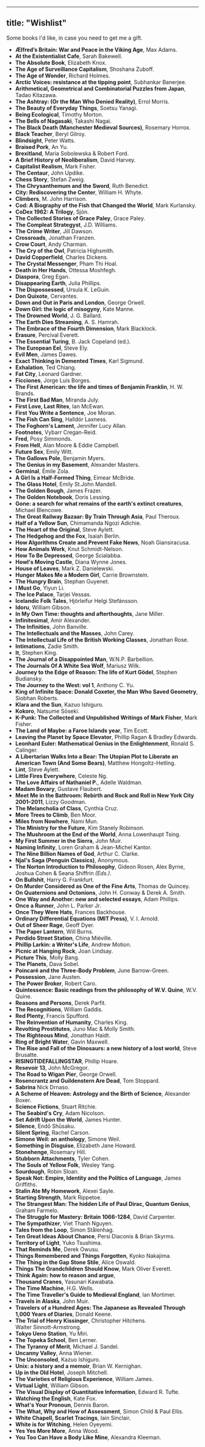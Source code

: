 
---
title: "Wishlist"
---

Some books I'd like, in case you need to get me a gift.

* **Ælfred’s Britain: War and Peace in the Viking Age**, Max Adams.    
* **At the Existentialist Cafe**, Sarah Bakewell.  
* **The Absolute Book**, Elizabeth Knox.  
* **The Age of Surveillance Capitalism**, Shoshana Zuboff.  
* **The Age of Wonder**, Richard Holmes.  
* **Arctic Voices: resistance at the tipping point**, Subhankar Banerjee.  
* **Arithmetical, Geometrical and Combinatorial Puzzles from Japan**, Tadao Kitazawa.  
* **The Ashtray: (Or the Man Who Denied Reality)**, Errol Morris.  
* **The Beauty of Everyday Things**, Soetsu Yanagi.  
* **Being Ecological**, Timothy Morton.  
* **The Bells of Nagasaki**, Takashi Nagai.  
* **The Black Death (Manchester Medieval Sources)**, Rosemary Horrox.  
* **Black Teacher**, Beryl Gilroy.  
* **Blindsight**, Peter Watts.  
* **Braised Pork**, An Yu.  
* **Brexitland**, Maria Sobolewska & Robert Ford.  
* **A Brief History of Neoliberalism**, David Harvey.  
* **Capitalist Realism**, Mark Fisher.  
* **The Centaur**, John Updike.
* **Chess Story**, Stefan Zweig.  
* **The Chrysanthemum and the Sword**, Ruth Benedict.  
* **City: Rediscovering the Center**, William H. Whyte.  
* **Climbers**, M. John Harrison.  
* **Cod: A Biography of the Fish that Changed the World**, Mark Kurlansky.  
* **CoDex 1962: A Trilogy**, Sjón.  
* **The Collected Stories of Grace Paley**, Grace Paley.  
* **The Compleat Strategyst**, J.D. Williams.  
* **The Crime Writer**, Jill Dawson.  
* **Crossroads**, Jonathan Franzen.  
* **Crow Court**, Andy Charman.  
* **The Cry of the Owl**, Patricia Highsmith.  
* **David Copperfield**, Charles Dickens.
* **The Crystal Messenger**, Pham Thi Hoal.  
* **Death in Her Hands**, Ottessa Moshfegh.  
* **Diaspora**, Greg Egan.  
* **Disappearing Earth**, Julia Phillips.  
* **The Dispossessed**, Ursula K. LeGuin.  
* **Don Quixote**, Cervantes.  
* **Down and Out in Paris and London**, George Orwell.  
* **Down Girl: the logic of misogyny**, Kate Manne.  
* **The Drowned World**, J. G. Ballard.  
* **The Earth Dies Streaming**, A. S. Hamrah.     
* **The Embrace of the Fourth Dimension**, Mark Blacklock.  
* **Erasure**, Percival Everett.  
* **The Essential Turing**, B. Jack Copeland (ed.).  
* **The European Eel**, Steve Ely.  
* **Evil Men**, James Dawes.  
* **Exact Thinking in Demented Times**, Karl Sigmund.  
* **Exhalation**, Ted Chiang.  
* **Fat City**, Leonard Gardner.  
* **Ficciones**, Jorge Luis Borges.  
* **The First American: the life and times of Benjamin Franklin**, H. W. Brands.  
* **The First Bad Man**, Miranda July.  
* **First Love, Last Rites**, Ian McEwan.  
* **First You Write a Sentence**, Joe Moran.  
* **The Fish Can Sing**, Halldór Laxness.  
* **The Foghorn's Lament**, Jennifer Lucy Allan.  
* **Footnotes**, Vybarr Cregan-Reid.
* **Fred**, Posy Simmonds.    
* **From Hell**, Alan Moore & Eddie Campbell.  
* **Future Sex**, Emily Witt.  
* **The Gallows Pole**, Benjamin Myers. 
* **The Genius in my Basement**, Alexander Masters.  
* **Germinal**,  Émile Zola.  
* **A Girl Is a Half-Formed Thing**, Eimear McBride.  
* **The Glass Hotel**, Emily St.John Mandell.  
* **The Golden Bough**, James Frazer.  
* **The Golden Notebook**, Doris Lessing.  
* **Gone: a search for what remains of the earth's extinct creatures**, Michael Blencowe.  
* **The Great Railway Bazaar: By Train Through Asia**, Paul Theroux.  
* **Half of a Yellow Sun**, Chimamanda Ngozi Adichie.  
* **The Heart of the Original**, Steve Aylett.  
* **The Hedgehog and the Fox**, Isaiah Berlin.  
* **How Algorithms Create and Prevent Fake News**, Noah Giansiracusa.  
* **How Animals Work**, Knut Schmidt-Nelson.  
* **How To Be Depressed**, George Scialabba.   
* **Howl's Moving Castle**, Diana Wynne Jones.  
* **House of Leaves**, Mark Z. Danielewski.    
* **Hunger Makes Me a Modern Girl**, Carrie Brownstein.  
* **The Hungry Brain**, Stephan Guyenet.
* **I Must Go**, Yiyun Li.  
* **The Ice Palace**, Tarjei Vessas.  
* **Icelandic Folk Tales**, Hjörleifur Helgi Stefánsson.  
* **Idoru**, William Gibson.  
* **In My Own Time: thoughts and afterthoughts**, Jane Miller.  
* **Infinitesimal**, Amir Alexander.  
* **The Infinities**, John Banville.  
* **The Intellectuals and the Masses**, John Carey.  
* **The Intellectual Life of the British Working Classes**, Jonathan Rose.  
* **Intimations**, Zadie Smith.  
* **It**, Stephen King.   
* **The Journal of a Disappointed Man**, W.N.P. Barbellion.  
* **The Journals Of A White Sea Wolf**, Mariusz Wilk.  
* **Journey to the Edge of Reason: The life of Kurt Gödel**, Stephen Budiansky.  
* **The Journey to the West: vol 1**, Anthony C. Yu.  
* **King of Infinite Space: Donald Coxeter, the Man Who Saved Geometry**, Siobhan Roberts.  
* **Klara and the Sun**, Kazuo Ishiguro.  
* **Kokoro**, Natsume Sōseki.  
* **K-Punk: The Collected and Unpublished Writings of Mark Fisher**, Mark Fisher.  
* **The Land of Maybe: a Faroe Islands year**, Tim Ecott.  
* **Leaving the Planet by Space Elevator**, Phillip Ragan & Bradley Edwards.  
* **Leonhard Euler: Mathematical Genius in the Enlightenment**, Ronald S. Calinger.  
* **A Libertarian Walks Into a Bear: The Utopian Plot to Liberate an American Town (And Some Bears)**, Matthew Hongoltz-Hetling.  
* **Lint**, Steve Aylett.  
* **Little Fires Everywhere**, Celeste Ng.  
* **The Love Affairs of Nathaniel P.**, Adelle Waldman.  
* **Madam Bovary**,  Gustave Flaubert.    
* **Meet Me in the Bathroom: Rebirth and Rock and Roll in New York City 2001–2011**, Lizzy Goodman.  
* **The Melancholia of Class**, Cynthia Cruz.  
* **More Trees to Climb**, Ben Moor.  
* **Miles from Nowhere**, Nami Mun.  
* **The Ministry for the Future**, Kim Stanely Robinson.  
* **The Mushroom at the End of the World**, Anna Lowenhaupt Tsing.  
* **My First Summer in the Sierra**, John Muir.  
* **Naming Infinity**, Loren Graham & Jean-Michel Kantor.  
* **The Nine Billion Names of God**, Arthur C. Clarke.  
* **Njal's Saga (Penguin Classics)**, Anonymous.  
* **The Norton Introduction to Philosophy**, Gideon Rosen, Alex Byrne, Joshua Cohen & Seana Shiffrin *(Eds.)*.  
* **On Bullshit**, Harry G. Frankfurt.  
* **On Murder Considered as One of the Fine Arts**, Thomas de Quincey.  
* **On Quaternions and Octonions**, John H. Conway & Derek A. Smith.  
* **One Way and Another: new and selected essays**, Adam Phillips.  
* **Once a Runner**, John L. Parker Jr.  
* **Once They Were Hats**, Frances Backhouse.  
* **Ordinary Differential Equations (MIT Press)**, V. I. Arnold.   
* **Out of Sheer Rage**, Geoff Dyer.  
* **The Paper Lantern**, Will Burns.  
* **Perdido Street Station**, China Miéville.  
* **Phillip Larkin: a Writer's Life**, Andrew Motion.  
* **Picnic at Hanging Rock**, Joan Lindsay.  
* **Picture This**, Molly Bang.  
* **The Planets**, Dava Sobel.  
* **Poincaré and the Three-Body Problem**, June Barrow-Green. 
* **Possession**, Jane Austen.       
* **The Power Broker**, Robert Caro.  
* **Quintessence: Basic readings from the philosophy of W.V. Quine**, W.V. Quine.  
* **Reasons and Persons**, Derek Parfit.  
* **The Recognitions**, William Gaddis.
* **Red Plenty**, Francis Spufford.  
* **The Reinvention of Humanity**, Charles King.  
* **Revolting Prostitutes**, Juno Mac & Molly Smith.  
* **The Righteous Mind**, Jonathan Haidt.  
* **Ring of Bright Water**, Gavin Maxwell.  
* **The Rise and Fall of the Dinosaurs: a new history of a lost world**, Steve Brusatte.  
* **RISINGTIDEFALLINGSTAR**, Phillip Hoare.  
* **Resevoir 13**, John McGregor.  
* **The Road to Wigan Pier**, George Orwell.  
* **Rosencrantz and Guildenstern Are Dead**, Tom Stoppard.  
* **Sabrina** Nick Drnaso.  
* **A Scheme of Heaven: Astrology and the Birth of Science**, Alexander Boxer.  
* **Science Fictions**, Stuart Ritchie.  
* **The Seabird's Cry**, Adam Nicolson.  
* **Set Adrift Upon the World**, James Hunter.  
* **Silence**, Endō Shūsaku.  
* **Silent Spring**, Rachel Carson.  
* **Simone Weil: an anthology**, Simone Weil.  
* **Something in Disguise**, Elizabeth Jane Howard.  
* **Stonehenge**, Rosemary Hill.  
* **Stubborn Attachments**, Tyler Cohen.  
* **The Souls of Yellow Folk**, Wesley Yang.  
* **Sourdough**, Robin Sloan. 
* **Speak Not: Empire, Identity and the Politics of Language**, James Griffiths.  
* **Stalin Ate My Homework**, Alexei Sayle.  
* **Starting Strength**, Mark Rippetoe.  
* **The Strangest Man: The hidden Life of Paul Dirac, Quantum Genius**, Graham Farmelo.  
* **The Struggle for Mastery: Britain 1066-1284**, David Carpenter.  
* **The Sympathizer**, Viet Thanh Nguyen.  
* **Tales from the Loop**, Simon Stålenhag.  
* **Ten Great Ideas About Chance**, Persi Diaconis & Brian Skyrms.  
* **Territory of Light**, Yuko Tsushima.  
* **That Reminds Me**, Derek Owusu.  
* **Things Remembered and Things Forgotten**, Kyoko Nakajima.  
* **The Thing in the Gap Stone Stile**, Alice Oswald.  
* **Things The Grandchildren Should Know**, Mark Oliver Everett.  
* **Think Again: how to reason and argue**,
* **Thousand Cranes**, Yasunari Kawabata.  
* **The Time Machine**, H.G. Wells.  
* **The Time Traveller's Guide to Medieval England**, Ian Mortimer.  
* **Travels in Alaska**, John Muir.  
* **Travelers of a Hundred Ages: The Japanese as Revealed Through 1,000 Years of Diaries**, Donald Keene.   
* **The Trial of Henry Kissinger**, Christopher Hitchens.  
Walter Sinnott-Armstrong.  
* **Tokyo Ueno Station**, Yu Miri.  
* **The Topeka School**, Ben Lerner.  
* **The Tyranny of Merit**, Michael J. Sandel.  
* **Uncanny Valley**, Anna Wiener.  
* **The Unconsoled**, Kazuo Ishiguro.  
* **Unix: a history and a memoir**, Brian W. Kernighan.  
* **Up in the Old Hotel**, Joseph Mitchell.  
* **The Varieties of Religious Experience**, William James.  
* **Virtual Light**, William Gibson.  
* **The Visual Display of Quantitative Information**, Edward R. Tufte.  
* **Watching the English**, Kate Fox.  
* **What's Your Pronoun**, Dennis Baron.  
* **The What, Why and How of Assessment**, Simon Child & Paul Ellis.  
* **White Chapell, Scarlet Tracings**, Iain Sinclair.  
* **White is for Witching**, Helen Oyeyemi.  
* **Yes Yes More More**, Anna Wood.  
* **You Too Can Have a Body Like Mine**, Alexandra Kleeman.  
